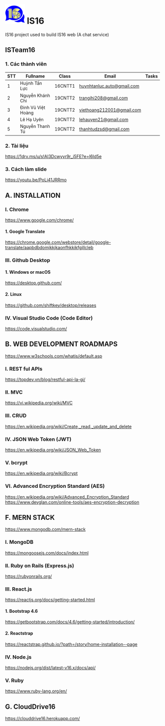 # ![IS16 logo](/client/public/logo64.png) IS16

IS16 project used to build IS16 web (A chat service)

## ISTeam16
### 1. Các thành viên

| STT | Fullname | Class | Email | Tasks |
| --- | ---- | ---- | ---- | ---- |
| 1   | Huỳnh Tấn Lực | 16CNTT1 | huynhtanluc.auto@gmail.com |   |
| 2   | Nguyễn Khánh Chi | 19CNTT2 | trangihi208@gmail.com |   |
| 3   | Đinh Vũ Việt Hoàng | 19CNTT2 | viethoang212001@gmail.com |   |
| 4   | Lê Hạ Uyên | 19CNTT2 | lehauyen21@gmail.com |   |
| 5   | Nguyễn Thanh Tú | 19CNTT2 | thanhtudzsd@gmail.com |   |
### 2. Tài liệu

https://1drv.ms/u/s!AI3Dcwyyr9r_i5FE?e=l6ld5e

### 3. Cách làm slide
https://youtu.be/PoLi41JRRmo

## A. INSTALLATION

### I. Chrome

https://www.google.com/chrome/

#### 1. Google Translate

https://chrome.google.com/webstore/detail/google-translate/aapbdbdomjkkjkaonfhkkikfgjllcleb

### III. Github Desktop

#### 1. Windows or macOS

https://desktop.github.com/

#### 2. Linux

https://github.com/shiftkey/desktop/releases

### IV. Visual Studio Code (Code Editor)

https://code.visualstudio.com/

## B. WEB DEVELOPMENT ROADMAPS

https://www.w3schools.com/whatis/default.asp

### I. REST ful APIs

https://topdev.vn/blog/restful-api-la-gi/

### II. MVC

https://vi.wikipedia.org/wiki/MVC

### III. CRUD

https://en.wikipedia.org/wiki/Create,_read,_update_and_delete

### IV. JSON Web Token (JWT)

https://en.wikipedia.org/wiki/JSON_Web_Token

### V. bcrypt

https://en.wikipedia.org/wiki/Bcrypt

### VI. Advanced Encryption Standard (AES)

https://en.wikipedia.org/wiki/Advanced_Encryption_Standard
https://www.devglan.com/online-tools/aes-encryption-decryption

## F. MERN STACK

https://www.mongodb.com/mern-stack

### I. MongoDB

https://mongoosejs.com/docs/index.html

### II. Ruby on Rails (Express.js)

https://rubyonrails.org/

### III. React.js

https://reactjs.org/docs/getting-started.html

#### 1. Bootstrap 4.6

https://getbootstrap.com/docs/4.6/getting-started/introduction/

#### 2. Reactstrap

https://reactstrap.github.io/?path=/story/home-installation--page

### IV. Node.js

https://nodejs.org/dist/latest-v16.x/docs/api/

### V. Ruby

https://www.ruby-lang.org/en/

## G. CloudDrive16

https://clouddrive16.herokuapp.com/
